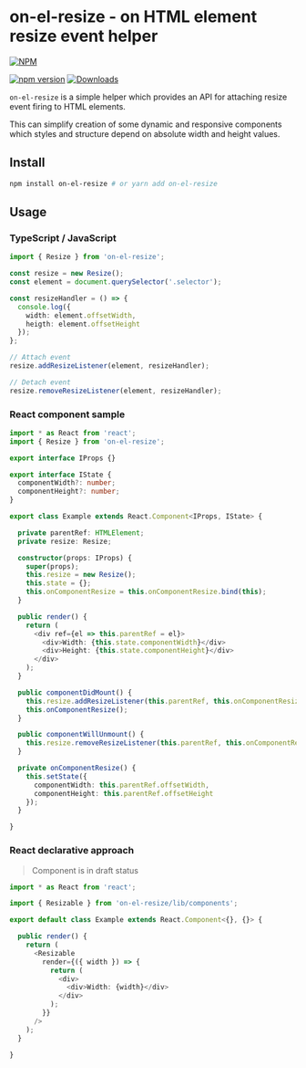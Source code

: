 # on-el-resize - on HTML element resize event helper

[![NPM](https://nodei.co/npm/on-el-resize.png?mini=true&downloads=true&downloadRank=true&stars=true)](https://nodei.co/npm/on-el-resize)

[![npm version](https://badge.fury.io/js/on-el-resize.svg)](https://badge.fury.io/js/on-el-resize)
[![Downloads](https://img.shields.io/npm/dm/on-el-resize.svg)](https://www.npmjs.com/package/on-el-resize)

`on-el-resize` is a simple helper which provides an API for attaching resize event firing to HTML elements.

This can simplify creation of some dynamic and responsive components which styles and structure depend on absolute width and height values.

## Install

```bash
npm install on-el-resize # or yarn add on-el-resize
```

## Usage

### TypeScript / JavaScript

```typescript
import { Resize } from 'on-el-resize';

const resize = new Resize();
const element = document.querySelector('.selector');

const resizeHandler = () => {
  console.log({
    width: element.offsetWidth,
    heigth: element.offsetHeight
  });
};

// Attach event
resize.addResizeListener(element, resizeHandler);

// Detach event
resize.removeResizeListener(element, resizeHandler);
```

### React component sample

```typescript
import * as React from 'react';
import { Resize } from 'on-el-resize';

export interface IProps {}

export interface IState {
  componentWidth?: number;
  componentHeight?: number;
}

export class Example extends React.Component<IProps, IState> {

  private parentRef: HTMLElement;
  private resize: Resize;

  constructor(props: IProps) {
    super(props);
    this.resize = new Resize();
    this.state = {};
    this.onComponentResize = this.onComponentResize.bind(this);
  }

  public render() {
    return (
      <div ref={el => this.parentRef = el}>
        <div>Width: {this.state.componentWidth}</div>
        <div>Height: {this.state.componentHeight}</div>
      </div>
    );
  }

  public componentDidMount() {
    this.resize.addResizeListener(this.parentRef, this.onComponentResize);
    this.onComponentResize();
  }

  public componentWillUnmount() {
    this.resize.removeResizeListener(this.parentRef, this.onComponentResize);
  }

  private onComponentResize() {
    this.setState({
      componentWidth: this.parentRef.offsetWidth,
      componentHeight: this.parentRef.offsetHeight
    });
  }

}
```

### React declarative approach

> Component is in draft status

```typescript
import * as React from 'react';

import { Resizable } from 'on-el-resize/lib/components';

export default class Example extends React.Component<{}, {}> {

  public render() {
    return (
      <Resizable
        render={({ width }) => {
          return (
            <div>
              <div>Width: {width}</div>
            </div>
          );
        }}
      />
    );
  }

}
```
